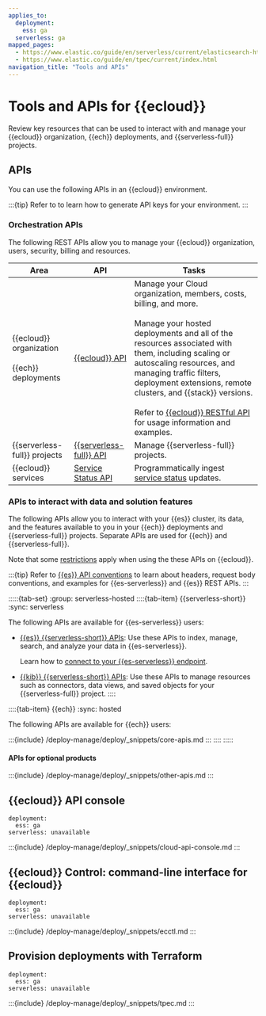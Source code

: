```yaml
---
applies_to:
  deployment:
    ess: ga
  serverless: ga
mapped_pages:
  - https://www.elastic.co/guide/en/serverless/current/elasticsearch-http-apis.html
  - https://www.elastic.co/guide/en/tpec/current/index.html
navigation_title: "Tools and APIs"
---
```


# Tools and APIs for {{ecloud}}

Review key resources that can be used to interact with and manage your {{ecloud}} organization, {{ech}} deployments, and {{serverless-full}} projects.

## APIs

You can use the following APIs in an {{ecloud}} environment.

:::{tip}
Refer to [](/deploy-manage/api-keys.md) to learn how to generate API keys for your environment.
:::

### Orchestration APIs

The following REST APIs allow you to manage your {{ecloud}} organization, users, security, billing and resources.

| Area | API | Tasks |
| --- | --- | --- |
| {{ecloud}} organization<br><br>{{ech}} deployments | [{{ecloud}} API](https://www.elastic.co/docs/api/doc/cloud/) | Manage your Cloud organization, members, costs, billing, and more.<br><br>Manage your hosted deployments and all of the resources associated with them, including scaling or autoscaling resources, and managing traffic filters, deployment extensions, remote clusters, and {{stack}} versions.<br><br>Refer to [{{ecloud}} RESTful API](cloud://reference/cloud-hosted/ec-api-restful.md) for usage information and examples. |
| {{serverless-full}} projects | [{{serverless-full}} API](https://www.elastic.co/docs/api/doc/elastic-cloud-serverless) | Manage {{serverless-full}} projects. |
| {{ecloud}} services | [Service Status API](https://status.elastic.co/api/) | Programmatically ingest [service status](/deploy-manage/cloud-organization/service-status.md) updates. |


### APIs to interact with data and solution features

The following APIs allow you to interact with your {{es}} cluster, its data, and the features available to you in your {{ech}} deployments and {{serverless-full}} projects. Separate APIs are used for {{ech}} and {{serverless-full}}.

Note that some [restrictions](/deploy-manage/deploy/elastic-cloud/restrictions-known-problems.md#ec-restrictions-apis-elasticsearch) apply when using the these APIs on {{ecloud}}.

:::{tip}
Refer to [{{es}} API conventions](elasticsearch://reference/elasticsearch/rest-apis/api-conventions.md) to learn about headers, request body conventions, and examples for {{es-serverless}} and {{es}} REST APIs.
:::

:::::{tab-set}
:group: serverless-hosted
::::{tab-item} {{serverless-short}}
:sync: serverless

The following APIs are available for {{es-serverless}} users:

- [{{es}} {{serverless-short}} APIs](https://www.elastic.co/docs/api/doc/elasticsearch-serverless): Use these APIs to index, manage, search, and analyze your data in {{es-serverless}}.

  Learn how to [connect to your {{es-serverless}} endpoint](/solutions/search/get-started.md).
- [{{kib}} {{serverless-short}} APIs](https://www.elastic.co/docs/api/doc/serverless): Use these APIs to manage resources such as connectors, data views, and saved objects for your {{serverless-full}} project.
::::

::::{tab-item} {{ech}}
:sync: hosted

The following APIs are available for {{ech}} users:

:::{include} /deploy-manage/deploy/_snippets/core-apis.md
:::
::::
:::::

#### APIs for optional products

:::{include} /deploy-manage/deploy/_snippets/other-apis.md
:::

## {{ecloud}} API console
```{applies_to}
deployment:
  ess: ga
serverless: unavailable
```

:::{include} /deploy-manage/deploy/_snippets/cloud-api-console.md
:::


## {{ecloud}} Control: command-line interface for {{ecloud}}
```{applies_to}
deployment:
  ess: ga
serverless: unavailable
```

:::{include} /deploy-manage/deploy/_snippets/ecctl.md
:::


## Provision deployments with Terraform
```{applies_to}
deployment:
  ess: ga
serverless: unavailable
```

:::{include} /deploy-manage/deploy/_snippets/tpec.md
:::
